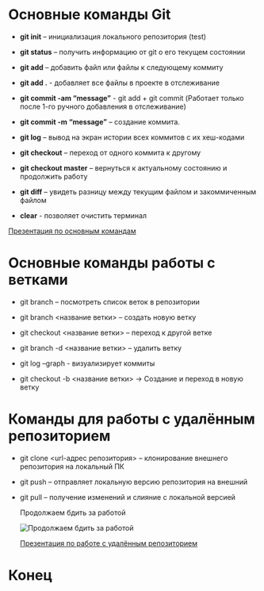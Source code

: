 # Основные команды Git

 - **git init** – инициализация локального репозитория (test)

 - **git status** – получить информацию от git о его текущем состоянии

 - **git add** – добавить файл или файлы к следующему коммиту

 - **git add .** - добавляет все файлы в проекте в отслеживание

 - **git commit -am “message”** - git add + git commit (Работает только после 1-го ручного добавления в отслеживание)

 - **git commit -m “message”** – создание коммита.

 - **git log** – вывод на экран истории всех коммитов с их хеш-кодами

 - **git checkout** – переход от одного коммита к другому

 - **git checkout master** – вернуться к актуальному состоянию и продолжить работу

  - **git diff** – увидеть разницу между текущим файлом и закоммиченным файлом

   - **clear** - позволяет очистить терминал

   [Презентация по основным командам](https://docs.google.com/presentation/d/1ATx0NxgtYIjEPACrsB0G386NDlUUMYfGx-ubN-qKeMM/edit#slide=id.p11)

# Основные команды работы с ветками

 + git branch – посмотреть список веток в репозитории

 + git branch <название ветки> – создать новую ветку

 + git checkout <название ветки> – переход к другой ветке

 + git branch -d <название ветки> – удалить ветку

 + git log –graph - визуализирует коммиты

 + git checkout -b <название ветки> -> Создание и переход в новую ветку

 # Команды для работы с удалённым репозиторием

 + git clone <url-адрес репозитория> – клонирование внешнего репозитория на  локальный ПК

 + git push – отправляет локальную версию репозитория на внешний

 + git pull – получение изменений и слияние с локальной версией

    Продолжаем бдить за работой

   ![Продолжаем бдить за работой](https://media.tenor.com/k0cPQlr82ycAAAAC/sauron-lotr.gif)

   [Презентация по работе с удалённым репозиторием](https://docs.google.com/presentation/d/1n1q5j_sZZ6jKfcfN7ss5H_3YBsjUo-VHuRiB9MjhiV4/edit#slide=id.g120566e8b2d_0_70)

# **Конец**